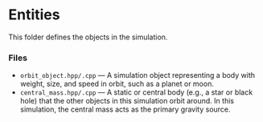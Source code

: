 # Entities

This folder defines the objects in the simulation.

### Files

- `orbit_object.hpp/.cpp` — A simulation object representing a body with weight, size, and speed in orbit, such as a planet or moon.
- `central_mass.hpp/.cpp` — A static or central body (e.g., a star or black hole) that the other objects in this simulation orbit around. In this simulation, the central mass acts as the primary gravity source.